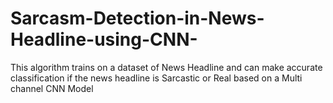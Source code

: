 # Sarcasm-Detection-in-News-Headline-using-CNN-
This algorithm trains on a dataset of News Headline and can make accurate classification if the news headline is Sarcastic or Real based on a Multi channel CNN Model
